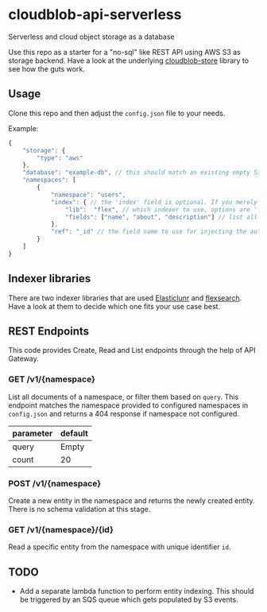 # cloudblob-api-serverless
Serverless and cloud object storage as a database

Use this repo as a starter for a "no-sql" like REST API using AWS S3 as storage backend. Have a look at the underlying [cloudblob-store](https://github.com/cloudblob/cloudblob-store) library to see how the guts work.

## Usage

Clone this repo and then adjust the `config.json` file to your needs.

Example:
```javascript
{
    "storage": {
        "type": "aws"
    },
    "database": "example-db", // this should match an existing empty S3 bucket name
    "namespaces": [
        {
            "namespace": "users",
            "index": { // the 'index' field is optional. If you merely want a key-value store then leave it out.
                "lib":  "flex", // which indexer to use, options are 'flex' or 'elasticlunr'
                "fields": ["name", "about", "description"] // list all the field names that should be indexed
            },
            "ref": "_id" // the field name to use for injecting the auto-generated ID into the document.
        }
    ]
}
```

## Indexer libraries
There are two indexer libraries that are used [Elasticlunr](https://github.com/weixsong/elasticlunr.js) and [flexsearch](https://github.com/nextapps-de/flexsearch). Have a look at them to decide which one fits your use case best.

## REST Endpoints

This code provides Create, Read and List endpoints through the help of API Gateway. 

### GET /v1/{namespace}
List all documents of a namespace, or filter them based on `query`. This endpoint matches the namespace provided to configured namespaces in `config.json` and returns a 404 response if namespace not configured.

|parameter|default|
|-|-|
|query|Empty|
|count|20|

### POST /v1/{namespace}
Create a new entity in the namespace and returns the newly created entity. There is no schema validation at this stage.

### GET /v1/{namespace}/{id}
Read a specific entity from the namespace with unique identifier `id`.


## TODO
- Add a separate lambda function to perform entity indexing. This should be triggered by an SQS queue which gets populated by S3 events.
